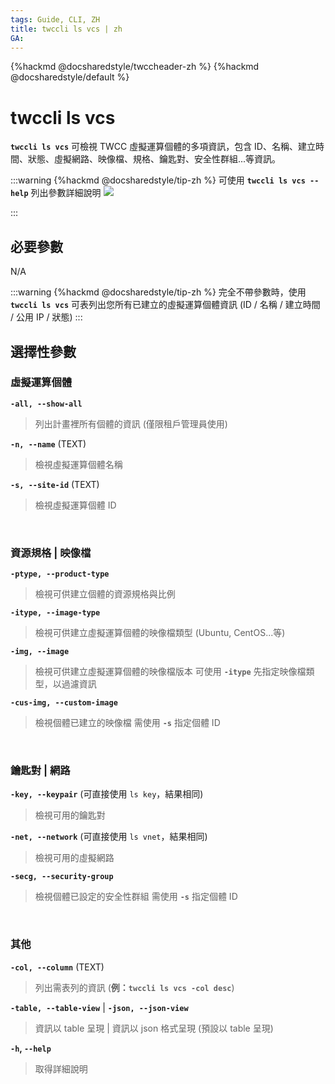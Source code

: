 ```yaml
---
tags: Guide, CLI, ZH
title: twccli ls vcs | zh
GA:
---
```


{%hackmd @docsharedstyle/twccheader-zh %}
{%hackmd @docsharedstyle/default %}

# twccli ls vcs

**`twccli ls vcs`** 可檢視 TWCC 虛擬運算個體的多項資訊，包含 ID、名稱、建立時間、狀態、虛擬網路、映像檔、規格、鑰匙對、安全性群組...等資訊。

:::warning
{%hackmd @docsharedstyle/tip-zh %}
可使用 **`twccli ls vcs --help`** 列出參數詳細說明
![](https://cos.twcc.ai/SYS-MANUAL/uploads/upload_13cf58003201351f5836faa480f7276b.png)

:::




## 必要參數

N/A

:::warning
{%hackmd @docsharedstyle/tip-zh %}
完全不帶參數時，使用 **`twccli ls vcs`** 可表列出您所有已建立的虛擬運算個體資訊 (ID / 名稱 / 建立時間 / 公用 IP / 狀態)
:::

## 選擇性參數

### 虛擬運算個體

**`-all, --show-all`**
> 列出計畫裡所有個體的資訊 (僅限租戶管理員使用)

**`-n, --name`** (TEXT)
> 檢視虛擬運算個體名稱

**`-s, --site-id`** (TEXT)
> 檢視虛擬運算個體 ID

<br>

### 資源規格 | 映像檔

**`-ptype, --product-type`**
> 檢視可供建立個體的資源規格與比例

**`-itype, --image-type`**
> 檢視可供建立虛擬運算個體的映像檔類型 (Ubuntu, CentOS...等)

**`-img, --image`**
> 檢視可供建立虛擬運算個體的映像檔版本
> 可使用 **`-itype`** 先指定映像檔類型，以過濾資訊

**`-cus-img, --custom-image`**
> 檢視個體已建立的映像檔
> <i class="fa fa-exclamation-triangle" aria-hidden="true"></i> 需使用 **`-s`** 指定個體 ID

<br>

### 鑰匙對 | 網路

**`-key, --keypair`** (可直接使用 `ls key`，結果相同)
> 檢視可用的鑰匙對 

**`-net, --network`** (可直接使用 `ls vnet`，結果相同)
> 檢視可用的虛擬網路 

**`-secg, --security-group`** 
> 檢視個體已設定的安全性群組
> <i class="fa fa-exclamation-triangle" aria-hidden="true"></i> 需使用 **`-s`** 指定個體 ID

<br>

### 其他

**`-col, --column`** (TEXT)
> 列出需表列的資訊 (**例：`twccli ls vcs -col desc`**)

**`-table, --table-view`** | **`-json, --json-view`**
> 資訊以 table 呈現 | 資訊以 json 格式呈現 (預設以 table 呈現)

**`-h`, `--help`**
> 取得詳細說明
